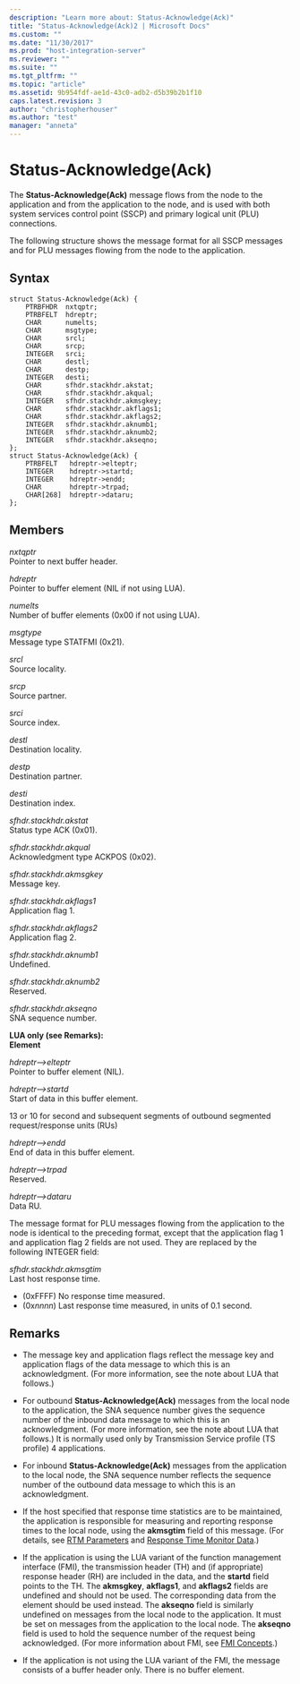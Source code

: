 ```yaml
---
description: "Learn more about: Status-Acknowledge(Ack)"
title: "Status-Acknowledge(Ack)2 | Microsoft Docs"
ms.custom: ""
ms.date: "11/30/2017"
ms.prod: "host-integration-server"
ms.reviewer: ""
ms.suite: ""
ms.tgt_pltfrm: ""
ms.topic: "article"
ms.assetid: 9b954fdf-ae1d-43c0-adb2-d5b39b2b1f10
caps.latest.revision: 3
author: "christopherhouser"
ms.author: "test"
manager: "anneta"
---
```

# Status-Acknowledge(Ack)

The **Status-Acknowledge(Ack)** message flows from the node to the application and from the application to the node, and is used with both system services control point (SSCP) and primary logical unit (PLU) connections.  
  
The following structure shows the message format for all SSCP messages and for PLU messages flowing from the node to the application.  
  
## Syntax  
  
```  
struct Status-Acknowledge(Ack) {  
    PTRBFHDR  nxtqptr;  
    PTRBFELT  hdreptr;  
    CHAR      numelts;  
    CHAR      msgtype;  
    CHAR      srcl;  
    CHAR      srcp;  
    INTEGER   srci;  
    CHAR      destl;  
    CHAR      destp;  
    INTEGER   desti;  
    CHAR      sfhdr.stackhdr.akstat;  
    CHAR      sfhdr.stackhdr.akqual;  
    INTEGER   sfhdr.stackhdr.akmsgkey;  
    CHAR      sfhdr.stackhdr.akflags1;  
    CHAR      sfhdr.stackhdr.akflags2;  
    INTEGER   sfhdr.stackhdr.aknumb1;  
    INTEGER   sfhdr.stackhdr.aknumb2;  
    INTEGER   sfhdr.stackhdr.akseqno;  
};   
struct Status-Acknowledge(Ack) {  
    PTRBFELT   hdreptr->elteptr;  
    INTEGER    hdreptr->startd;  
    INTEGER    hdreptr->endd;  
    CHAR       hdreptr->trpad;  
    CHAR[268]  hdreptr->dataru;  
};   
```  
  
## Members
  
*nxtqptr*  
Pointer to next buffer header.  
  
*hdreptr*  
Pointer to buffer element (NIL if not using LUA).  
  
*numelts*  
Number of buffer elements (0x00 if not using LUA).  
  
*msgtype*  
Message type STATFMI (0x21).  
  
*srcl*  
Source locality.  
  
*srcp*  
Source partner.  
  
*srci*  
Source index.  
  
*destl*  
Destination locality.  
  
*destp*  
Destination partner.  
  
*desti*  
Destination index.  
  
*sfhdr.stackhdr.akstat*  
Status type ACK (0x01).  
  
*sfhdr.stackhdr.akqual*  
Acknowledgment type ACKPOS (0x02).  
  
*sfhdr.stackhdr.akmsgkey*  
Message key.  
  
*sfhdr.stackhdr.akflags1*  
Application flag 1.  
  
*sfhdr.stackhdr.akflags2*  
Application flag 2.  
  
*sfhdr.stackhdr.aknumb1*  
Undefined.  
  
*sfhdr.stackhdr.aknumb2*  
Reserved.  
  
*sfhdr.stackhdr.akseqno*  
SNA sequence number.  
  
**LUA only (see Remarks):**  
**Element**  
  
*hdreptr–>elteptr*  
Pointer to buffer element (NIL).  
  
*hdreptr–>startd*  
Start of data in this buffer element.  
  
13 or 10 for second and subsequent segments of outbound segmented request/response units (RUs)  
  
*hdreptr–>endd*  
End of data in this buffer element.  
  
*hdreptr–>trpad*  
Reserved.  
  
*hdreptr–>dataru*  
Data RU.  
  
The message format for PLU messages flowing from the application to the node is identical to the preceding format, except that the application flag 1 and application flag 2 fields are not used. They are replaced by the following INTEGER field:  
  
*sfhdr.stackhdr.akmsgtim*  
Last host response time.
  
- (0xFFFF) No response time measured.
- (0x*nnnn*) Last response time measured, in units of 0.1 second.  
  
## Remarks  
  
- The message key and application flags reflect the message key and application flags of the data message to which this is an acknowledgment. (For more information, see the note about LUA that follows.)  
  
- For outbound **Status-Acknowledge(Ack)** messages from the local node to the application, the SNA sequence number gives the sequence number of the inbound data message to which this is an acknowledgment. (For more information, see the note about LUA that follows.) It is normally used only by Transmission Service profile (TS profile) 4 applications.  
  
- For inbound **Status-Acknowledge(Ack)** messages from the application to the local node, the SNA sequence number reflects the sequence number of the outbound data message to which this is an acknowledgment.  
  
- If the host specified that response time statistics are to be maintained, the application is responsible for measuring and reporting response times to the local node, using the **akmsgtim** field of this message. (For details, see [RTM Parameters](./rtm-parameters]2.md) and [Response Time Monitor Data](./response-time-monitor-data1.md).)  
  
- If the application is using the LUA variant of the function management interface (FMI), the transmission header (TH) and (if appropriate) response header (RH) are included in the data, and the **startd** field points to the TH. The **akmsgkey**, **akflags1**, and **akflags2** fields are undefined and should not be used. The corresponding data from the element should be used instead. The **akseqno** field is similarly undefined on messages from the local node to the application. It must be set on messages from the application to the local node. The **akseqno** field is used to hold the sequence number of the request being acknowledged. (For more information about FMI, see [FMI Concepts](./fmi-concepts1.md).)  
  
- If the application is not using the LUA variant of the FMI, the message consists of a buffer header only. There is no buffer element.